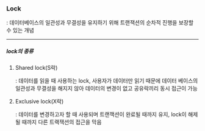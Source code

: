 
### Lock

: 데이터베이스의 일관성과 무결성을 유지하기 위해 트랜잭션의 순차적 진행을 보장할 수 있는 개념

---

##### lock의 종류

1. Shared lock(S락)

   : 데이터를 읽을 때 사용하는 lock, 사용자가 데이터만 읽기 때문에 데이터 베이스의 일관성과 무결성을 해지지 않아 데이터의 변경이 없고 공유락끼리 동시 접근이 가능

2. Exclusive lock(X락)

   : 데이터를 변경하고자 할 때 사용되며 트랜잭션이 완료될 때까지 유지, lock이 해제될 때까지 다른 트랙잭션의 접근을 막음
